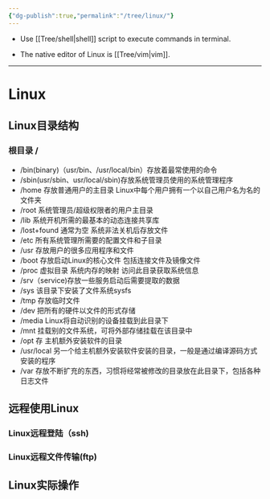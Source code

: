 ```yaml
---
{"dg-publish":true,"permalink":"/tree/linux/"}
---
```



- Use [[Tree/shell\|shell]] script  to execute commands in terminal.

- The native editor of Linux is [[Tree/vim\|vim]].

---

# Linux

## Linux目录结构

### 根目录 /

- /bin(binary)（usr/bin、/usr/local/bin）存放着最常使用的命令
- /sbin(usr/sbin、usr/local/sbin)存放系统管理员使用的系统管理程序
- /home 存放普通用户的主目录 Linux中每个用户拥有一个以自己用户名为名的文件夹
- /root 系统管理员/超级权限者的用户主目录
- /lib 系统开机所需的最基本的动态连接共享库
- /lost+found 通常为空 系统非法关机后存放文件 
- /etc 所有系统管理所需要的配置文件和子目录
- /usr 存放用户的很多应用程序和文件
- /boot 存放启动Linux的核心文件 包括连接文件及镜像文件
- /proc 虚拟目录 系统内存的映射 访问此目录获取系统信息
- /srv（service)存放一些服务启动后需要提取的数据 
- /sys 该目录下安装了文件系统sysfs
- /tmp 存放临时文件
- /dev 把所有的硬件以文件的形式存储
- /media Linux将自动识别的设备挂载到此目录下
- /mnt 挂载别的文件系统，可将外部存储挂载在该目录中
- /opt 存 主机额外安装软件的目录 
- /usr/local 另一个给主机额外安装软件安装的目录，一般是通过编译源码方式安装的程序
- /var 存放不断扩充的东西，习惯将经常被修改的目录放在此目录下，包括各种日志文件

## 远程使用Linux

### Linux远程登陆（ssh)

### Linux远程文件传输(ftp)

## Linux实际操作




